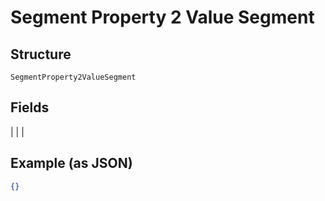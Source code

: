 
# Segment Property 2 Value Segment

## Structure

`SegmentProperty2ValueSegment`

## Fields

|  |
| 

## Example (as JSON)

```json
{}
```

